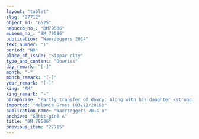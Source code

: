 ```yaml
---
layout: "tablet"
slug: "27712"
object_id: "6525"
nabucco_no_: "BM79586"
museum_no_: "BM 79586"
publication: "Waerzeggers 2014"
text_number: "1"
period: "NB"
place_of_issue: "Sippar city"
type_and_content: "Dowries"
day_remark: "[-]"
month: "-"
month_remark: "[-]"
year_remark: "[-]"
king: "AM"
king_remark: "-"
paraphrase: "Partly transfer of dowry: Along with his daughter <strong><sup>f</sup>C</strong>, <strong>B</strong> promised to give as a dowry (<em>nudunn&ucirc;</em>) 4 minas of silver, the (slave) <strong>D<sub>1</sub></strong> and 55 shekels of silver, the price (<em>&scaron;īmu</em>) of <strong><sup>f</sup>D<sub>2</sub></strong>, probably a weaver (<em>i&scaron;</em>-x-x-<em>tu</em><sub>4</sub>, [<em>i&scaron;partu</em>]), to <strong>A</strong>. From these items, he herewith gives the silver amount for <strong><sup>f</sup>D<sub>2</sub></strong>. 5+ witnesses (including Nab&ucirc;-mu&scaron;ētiq-uddi/Nab&ucirc;-zēru-ukīn//S&icirc;n-&scaron;ad&ucirc;nu) and the scribe.<br /> &nbsp;<br /> <strong>A</strong> = Mu&scaron;ēzib-Bēl/Mukīn-zēri//Balīhu; <strong>B</strong> = Bēl-kāṣir/Nab&ucirc;-&scaron;umu-&scaron;akin//S&icirc;n-&scaron;ad&ucirc;nu; <strong><sup>f</sup>C</strong> = <sup>f</sup>Sunnā; <strong>D<sub>1</sub></strong> = Nab&ucirc;-dīnī-īpu&scaron;; <strong><sup>f</sup>D<sub>2</sub></strong> = <sup>f</sup>Pān-nanāya-adaggal, <em>i&scaron;partu</em>(?) (weaver); Scribe = Nab&ucirc;-&scaron;umu-lī&scaron;ir/Balassu//&Scaron;ang&ucirc;-I&scaron;tar-Bābili<br /> &nbsp;"
imported: "Melanie Gross (03/11/2016)"
publication_name: "Waerzeggers 2014 1"
archive: "Ṣāhit-ginê A"
title: "BM 79586"
previous_item: "27715"
---
```

